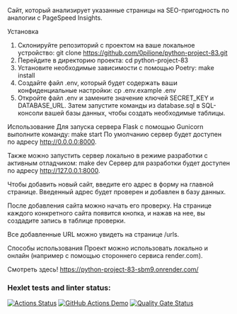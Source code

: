 Сайт, который анализирует указанные страницы на SEO-пригодность по аналогии с PageSpeed Insights. 

Установка
1. Склонируйте репозиторий с проектом на ваше локальное устройство:
git clone https://github.com/0pilione/python-project-83.git
2. Перейдите в директорию проекта:
cd python-project-83
3. Установите необходимые зависимости с помощью Poetry:
make install
4. Создайте файл .env, который будет содержать ваши конфиденциальные настройки:
cp .env.example .env
5. Откройте файл .env и замените значение ключей SECRET_KEY и DATABASE_URL.
Затем запустите команды из database.sql в SQL-консоли вашей базы данных, чтобы создать необходимые таблицы.

Использование
Для запуска сервера Flask с помощью Gunicorn выполните команду:
make start
По умолчанию сервер будет доступен по адресу http://0.0.0.0:8000.

Также можно запустить сервер локально в режиме разработки с активным отладчиком:
make dev
Сервер для разработки будет доступен по адресу http://127.0.0.1:8000.

Чтобы добавить новый сайт, введите его адрес в форму на главной странице. Введенный адрес будет проверен и добавлен в базу данных.

После добавления сайта можно начать его проверку. На странице каждого конкретного сайта появится кнопка, и нажав на нее, вы создадите запись в таблице проверки.

Все добавленные URL можно увидеть на странице /urls.

Способы использования
Проект можно использовать локально и онлайн (например с помощью стороннего сервиса render.com).

Смотреть здесь! https://python-project-83-sbm9.onrender.com/
### Hexlet tests and linter status:
[![Actions Status](https://github.com/0pilione/python-project-83/actions/workflows/hexlet-check.yml/badge.svg)](https://github.com/0pilione/python-project-83/actions)
[![GitHub Actions Demo](https://github.com/0pilione/python-project-83/actions/workflows/github-actions-demo.yml/badge.svg)](https://github.com/0pilione/python-project-83/actions/workflows/github-actions-demo.yml)
[![Quality Gate Status](https://sonarcloud.io/api/project_badges/measure?project=0pilione_python-project-83&metric=alert_status)](https://sonarcloud.io/summary/new_code?id=0pilione_python-project-83)

